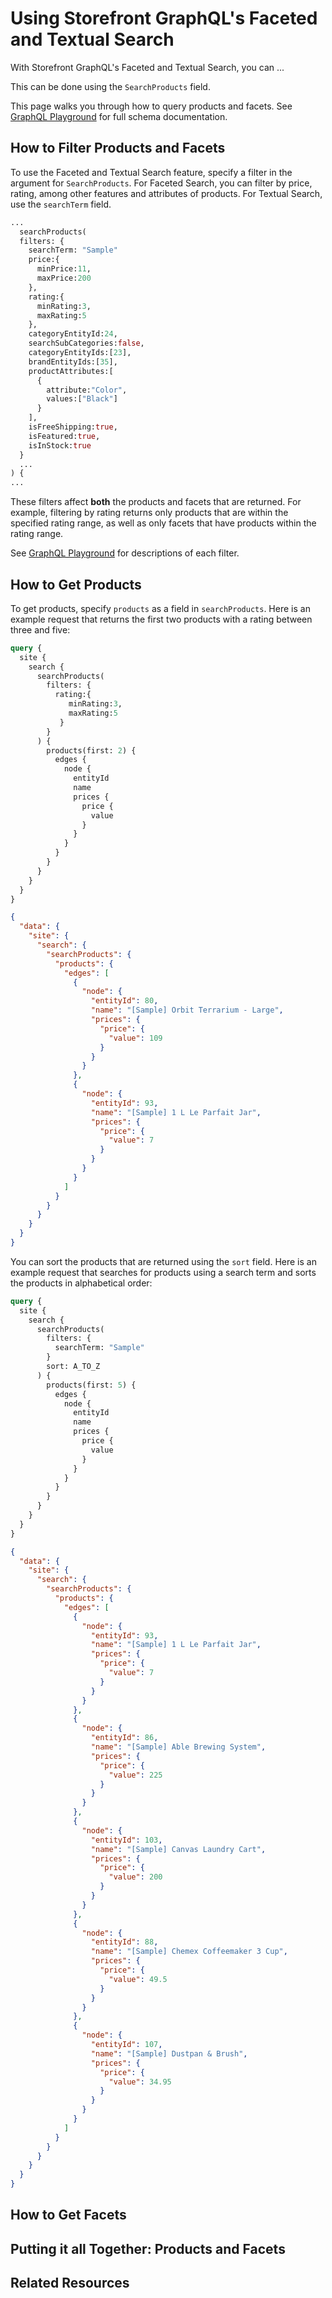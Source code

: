 # Using Storefront GraphQL's Faceted and Textual Search

With Storefront GraphQL's Faceted and Textual Search, you can ...

This can be done using the `SearchProducts` field. 

This page walks you through how to query products and facets. See [GraphQL Playground](/graphql-playground) for full schema documentation.  

## How to Filter Products and Facets

To use the Faceted and Textual Search feature, specify a filter in the argument for `SearchProducts`. For Faceted Search, you can filter by price, rating, among other features and attributes of products. For Textual Search, use the `searchTerm` field. 

```GraphQL title=Filters for Products and Facets" lineNumbers
...
  searchProducts(
  filters: {
    searchTerm: "Sample"
    price:{
      minPrice:11,
      maxPrice:200
    },
    rating:{
      minRating:3,
      maxRating:5
    },
    categoryEntityId:24,
    searchSubCategories:false,
    categoryEntityIds:[23],
    brandEntityIds:[35],
    productAttributes:[
      {
        attribute:"Color",
        values:["Black"]
      }
    ],
    isFreeShipping:true,
    isFeatured:true,
    isInStock:true
  }
  ... 
) { 
...
```
These filters affect **both** the products and facets that are returned. For example, filtering by rating returns only products that are within the specified rating range, as well as only facets that have products within the rating range. 

See [GraphQL Playground](/graphql-playground) for descriptions of each filter. 

## How to Get Products

To get products, specify `products` as a field in `searchProducts`. Here is an example request that returns the first two products with a rating between three and five: 

```GraphQL title="Request" lineNumbers
query {
  site {
    search {
      searchProducts(
        filters: {
          rating:{
             minRating:3,
             maxRating:5
           }
        }
      ) {
        products(first: 2) {
          edges {
            node {
              entityId
              name
              prices {
                price {
                  value
                }
              }
            }
          }
        }
      }
    }
  }
}
```
```JSON title="Response" lineNumbers
{
  "data": {
    "site": {
      "search": {
        "searchProducts": {
          "products": {
            "edges": [
              {
                "node": {
                  "entityId": 80,
                  "name": "[Sample] Orbit Terrarium - Large",
                  "prices": {
                    "price": {
                      "value": 109
                    }
                  }
                }
              },
              {
                "node": {
                  "entityId": 93,
                  "name": "[Sample] 1 L Le Parfait Jar",
                  "prices": {
                    "price": {
                      "value": 7
                    }
                  }
                }
              }
            ]
          }
        }
      }
    }
  }
}
```

You can sort the products that are returned using the `sort` field. Here is an example request that searches for products using a search term and sorts the products in alphabetical order:

```GraphQL title="Request" lineNumbers
query {
  site {
    search {
      searchProducts(
        filters: {
          searchTerm: "Sample"
        }
        sort: A_TO_Z
      ) {
        products(first: 5) {
          edges {
            node {
              entityId
              name
              prices {
                price {
                  value
                }
              }
            }
          }
        }
      }
    }
  }
}
```
```JSON title="Response" lineNumbers
{
  "data": {
    "site": {
      "search": {
        "searchProducts": {
          "products": {
            "edges": [
              {
                "node": {
                  "entityId": 93,
                  "name": "[Sample] 1 L Le Parfait Jar",
                  "prices": {
                    "price": {
                      "value": 7
                    }
                  }
                }
              },
              {
                "node": {
                  "entityId": 86,
                  "name": "[Sample] Able Brewing System",
                  "prices": {
                    "price": {
                      "value": 225
                    }
                  }
                }
              },
              {
                "node": {
                  "entityId": 103,
                  "name": "[Sample] Canvas Laundry Cart",
                  "prices": {
                    "price": {
                      "value": 200
                    }
                  }
                }
              },
              {
                "node": {
                  "entityId": 88,
                  "name": "[Sample] Chemex Coffeemaker 3 Cup",
                  "prices": {
                    "price": {
                      "value": 49.5
                    }
                  }
                }
              },
              {
                "node": {
                  "entityId": 107,
                  "name": "[Sample] Dustpan & Brush",
                  "prices": {
                    "price": {
                      "value": 34.95
                    }
                  }
                }
              }
            ]
          }
        }
      }
    }
  }
}
```


## How to Get Facets

## Putting it all Together: Products and Facets

## Related Resources
